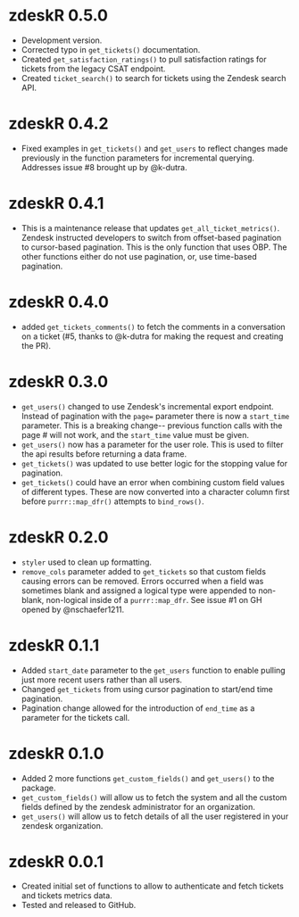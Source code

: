# zdeskR 0.5.0

* Development version.
* Corrected typo in `get_tickets()` documentation.
* Created `get_satisfaction_ratings()` to pull satisfaction ratings for tickets from the legacy CSAT endpoint.
* Created `ticket_search()` to search for tickets using the Zendesk search API.

# zdeskR 0.4.2

* Fixed examples in `get_tickets()` and `get_users` to reflect changes made previously in the function parameters for incremental querying. Addresses issue #8 brought up by @k-dutra.

# zdeskR 0.4.1

* This is a maintenance release that updates `get_all_ticket_metrics()`. Zendesk
instructed developers to switch from offset-based pagination to cursor-based
pagination. This is the only function that uses OBP. The other functions either
do not use pagination, or, use time-based pagination.

# zdeskR 0.4.0

* added `get_tickets_comments()` to fetch the comments in a conversation on a ticket (#5, thanks to @k-dutra for making the request and creating the PR).

# zdeskR 0.3.0

* `get_users()` changed to use Zendesk's incremental export endpoint. Instead of pagination with the `page=` parameter there is now a `start_time` parameter. This is a breaking change-- previous function calls with the page # will not work, and the `start_time` value must be given.
* `get_users()` now has a parameter for the user role. This is used to filter the api results before returning a data frame.
* `get_tickets()` was updated to use better logic for the stopping value for pagination.
* `get_tickets()` could have an error when combining custom field values of different types. These are now converted into a character column first before `purrr::map_dfr()` attempts to `bind_rows()`.

# zdeskR 0.2.0

* `styler` used to clean up formatting.
* `remove_cols` parameter added to `get_tickets` so that custom fields causing errors can be removed. Errors occurred when a field was sometimes blank and assigned a logical type were appended to non-blank, non-logical inside of a `purrr::map_dfr`. See issue #1 on GH opened by @nschaefer1211.

# zdeskR 0.1.1

* Added `start_date` parameter to the `get_users` function to enable pulling just more recent users rather than all users.
* Changed `get_tickets` from using cursor pagination to start/end time pagination.
* Pagination change allowed for the introduction of `end_time` as a parameter for the tickets call.

# zdeskR 0.1.0

* Added 2 more functions `get_custom_fields()` and `get_users()` to the package.
* `get_custom_fields()` will allow us to fetch the system and all the custom fields defined by the zendesk administrator for an organization.
* `get_users()` will allow us to fetch details of all the user registered in your zendesk organization.

# zdeskR 0.0.1

* Created initial set of functions to allow to authenticate and fetch tickets and tickets metrics data.
* Tested and released to GitHub.
